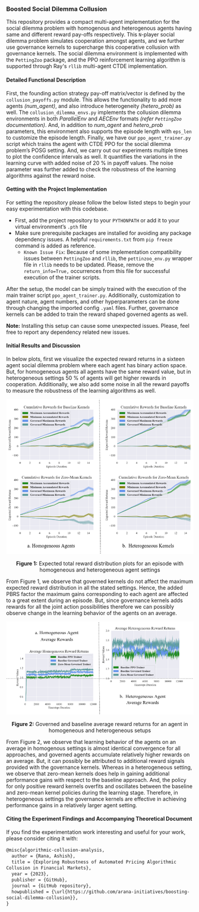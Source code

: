 ### Boosted Social Dilemma Collusion

This repository provides a compact multi-agent implementation for the social dilemma problem with homogenous and heterogenous agents having same and different reward pay-offs respectively.
This `N`-player social dilemma problem simulates cooperation amongst agents, and we further use governance kernels to supercharge this cooperative collusion with governance kernels.
The social dilemma environment is implemented with the `PettingZoo` package, and the PPO reinforcement learning algorithm is supported through Ray's `rllib` multi-agent CTDE implementation.

#### Detailed Functional Description

First, the founding action strategy pay-off matrix/vector is defined by the `collusion_payoffs.py` module. This allows the functionality to add more agents _(num\_agent)_, and also introduce heterogeneity _(hetero\_prob)_ as well.
The `collusion_dilemma_envs.py` implements the collusion dilemma environments in both _ParallelEnv_ and _AECEnv_ formats _(refer `PettingZoo` documentation)_.
And, in addition to _num\_agent_ and _hetero\_prob_ parameters, this environment also supports the episode length with `eps_len` to customize the episode length.
Finally, we have our `ppo_agent_trainer.py` script which trains the agent with CTDE PPO for the social dilemma problem’s POSG setting.
And, we carry out our experiments multiple times to plot the confidence intervals as well.
It quantifies the variations in the learning curve with added noise of 20 % in payoff values.
The noise parameter was further added to check the robustness of the learning algorithms against the reward noise.

#### Getting with the Project Implementation

For setting the repository please follow the below listed steps to begin your easy experimentation with this codebase.

* First, add the project repository to your `PYTHONPATH` or add it to your virtual environment’s `.pth` file
* Make sure prerequisite packages are installed for avoiding any package dependency issues. A helpful `requirements.txt` from `pip freeze` command is added as reference.
  - `Known Issue Fix`: Because of some implementation compatibility issues between `PettingZoo` and `rllib`, the `pettinzoo_env.py` wrapper file in `rllib` needs to be updated. Please, remove the `return_info=True,` occurrences from this file for successful execution of the trainer scripts.

After the setup, the model can be simply trained with the execution of the main trainer script `ppo_agent_trainer.py`.
Additionally, customization to agent nature, agent numbers, and other hyperparameters can be done through changing the imported config `.yaml` files.
Further, governance kernels can be added to train the reward shaped governed agents as well.

__Note:__ Installing this setup can cause some unexpected issues. Please, feel free to report any dependency related new issues.

#### Initial Results and Discussion

In below plots, first we visualize the expected reward returns in a sixteen agent social dilemma problem where each agent has binary action space.
But, for homogeneous agents all agents have the same reward value, but in heterogeneous settings 50 % of agents will get higher rewards in cooperation.
Additionally, we also add some noise in all the reward payoffs to measure the robustness of the learning algorithms as well.

<p align="center">
  <img src="assets/diagrams/social-dilemma-reward-distributions.png" width="600" />
</p>
<p align="center">
<b>Figure 1:</b> Expected total reward distribution plots for an episode with homogeneous and heterogeneous agent settings
</p>

From Figure 1, we observe that governed kernels do not affect the maximum expected reward distribution in all the stated settings. 
Hence, the added PBRS factor the maximum gains corresponding to each agent are affected to a great extent during an episode.
But, since governance kernels adds rewards for all the joint action possibilities therefore we can possibly observe change in the learning behavior of the agents on an average.

<p align="center">
  <img src="assets/diagrams/social-dilemma-result-summary.png" width="600" />
</p>
<p align="center">
<b>Figure 2:</b> Governed and baseline average reward returns for an agent in homogeneous and heterogeneous setups
</p>

From Figure 2, we observe that learning behavior of the agents on an average in homogenous settings is almost identical convergence for all approaches, and governed agents accumulate relatively higher rewards on an average.
But, it can possibly be attributed to additional reward signals provided with the governance kernels.
Whereas in a heterogeneous setting, we observe that zero-mean kernels does help in gaining additional performance gains with respect to the baseline approach.
And, the policy for only positive reward kernels overfits and oscillates between the baseline and zero-mean kernel policies during the learning stage.
Therefore, in heterogeneous settings the governance kernels are effective in achieving performance gains in a relatively larger agent setting.

#### Citing the Experiment Findings and Accompanying Theoretical Document

If you find the experimentation work interesting and useful for your work, please consider citing it with:

```
@misc{algorithmic-collusion-analysis,
  author = {Rana, Ashish},
  title = {Exploring Robustness of Automated Pricing Algorithmic Collusion in Financial Markets},
  year = {2023},
  publisher = {GitHub},
  journal = {GitHub repository},
  howpublished = {\url{https://github.com/arana-initiatives/boosting-social-dilemma-collusion}},
}
```



